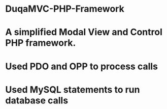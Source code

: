 # DuqaMVC-PHP-Framework
# A simplified Modal View and Control PHP framework.
  # Used PDO and OPP to process calls
  # Used MySQL statements to run database calls
